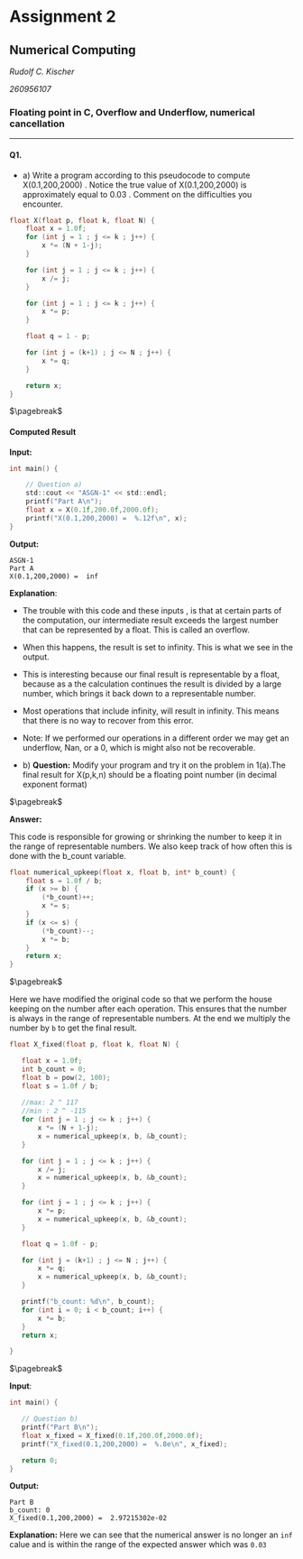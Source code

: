 # Assignment 2

## Numerical Computing

*Rudolf C. Kischer*

*260956107*

### Floating point in C, Overflow and Underflow, numerical cancellation

---
#### Q1.

- a) Write a program according to this pseudocode to compute X(0.1,200,2000)
. Notice the true value of X(0.1,200,2000)
 is approximately equal to 0.03
. Comment on the difficulties you encounter.

```c++
float X(float p, float k, float N) {
    float x = 1.0f;
    for (int j = 1 ; j <= k ; j++) {
        x *= (N + 1-j);
    }

    for (int j = 1 ; j <= k ; j++) {
        x /= j;
    }

    for (int j = 1 ; j <= k ; j++) {
        x *= p;
    }

    float q = 1 - p;

    for (int j = (k+1) ; j <= N ; j++) {
        x *= q;
    }

    return x;
}
```

$\pagebreak$

#### Computed Result

**Input:**
```c
int main() {

    // Question a)
    std::cout << "ASGN-1" << std::endl;
    printf("Part A\n");
    float x = X(0.1f,200.0f,2000.0f);
    printf("X(0.1,200,2000) =  %.12f\n", x);
}
```

**Output:**
```
ASGN-1
Part A
X(0.1,200,2000) =  inf
```


**Explanation**: 
- The trouble with this code and these inputs , is that at certain parts of the computation, our intermediate result exceeds the largest number that can be represented by a float. This is called an overflow. 
- When this happens, the result is set to infinity. This is what we see in the output. 
- This is interesting because our final result is representable by a float, because as a the calculation continues the result is divided by a large number, which brings it back down to a representable number. 
- Most operations that include infinity, will result in infinity. This means that there is no way to recover from this error.

- Note: If we performed our operations in a different order we may get an underflow, Nan, or a 0, which is might also not be recoverable.


- b) **Question:** Modify your program and try it on the problem in 1(a).The final result for X(p,k,n)
 should be a floating point number (in decimal exponent format)

$\pagebreak$

**Answer:**

This code is responsible for growing or shrinking the number to keep it in the range of representable numbers. We also keep track of how often this is done with the b_count variable.

```c++
float numerical_upkeep(float x, float b, int* b_count) {
    float s = 1.0f / b;
    if (x >= b) {
        (*b_count)++;
        x *= s;
    }
    if (x <= s) {
        (*b_count)--;
        x *= b;
    }
    return x;
}
```
$\pagebreak$

Here we have modified the original code so that we perform the house keeping on the number after each operation. This ensures that the number is always in the range of representable numbers. At the end we multiply the number by `b` to get the final result.

 ```c++
 float X_fixed(float p, float k, float N) {

    float x = 1.0f;
    int b_count = 0;
    float b = pow(2, 100);
    float s = 1.0f / b;
    
    //max: 2 ^ 117
    //min : 2 ^ -115
    for (int j = 1 ; j <= k ; j++) {
        x *= (N + 1-j);
        x = numerical_upkeep(x, b, &b_count);
    }

    for (int j = 1 ; j <= k ; j++) {
        x /= j;
        x = numerical_upkeep(x, b, &b_count);
    }

    for (int j = 1 ; j <= k ; j++) {
        x *= p;
        x = numerical_upkeep(x, b, &b_count);
    }

    float q = 1.0f - p;

    for (int j = (k+1) ; j <= N ; j++) {
        x *= q;
        x = numerical_upkeep(x, b, &b_count);
    }

    printf("b_count: %d\n", b_count);
    for (int i = 0; i < b_count; i++) {
        x *= b;
    }
    return x;

 }
 ```

$\pagebreak$

 **Input**:


 ```c++
int main() {

    // Question b)
    printf("Part B\n");
    float x_fixed = X_fixed(0.1f,200.0f,2000.0f);
    printf("X_fixed(0.1,200,2000) =  %.8e\n", x_fixed);

    return 0;
}
 ```

 **Output:**

 ```
Part B
b_count: 0
X_fixed(0.1,200,2000) =  2.97215302e-02
 ```

 **Explanation:** Here we can see that the numerical answer is no longer an `inf` calue and is within the range of the expected answer which was `0.03`

